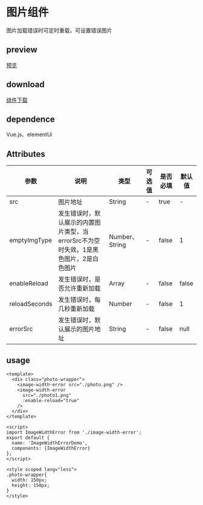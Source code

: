 # 图片组件
图片加载错误时可定时重载，可设置错误图片
## preview
[预览](./index.html#/components/image-width-error)
## download
[组件下载](./components/image-width-error.zip)
## dependence
Vue.js、elementUi

## Attributes
| 参数 |	说明 |类型 |可选值	| 是否必填	| 默认值 |
| ---- | ---- |---- | ----   |----  | ----  | 
| src | 图片地址 | String | - | true  | -  |
| emptyImgType | 发生错误时，默认展示的内置图片类型，当errorSrc不为空时失效。1是黑色图片，2是白色图片 | Number、String | - |false | 1  | 
| enableReload | 发生错误时，是否允许重新加载 | Array | -  | false | false  | 
| reloadSeconds | 发生错误时，每几秒重新加载 | Number | - | false  | 1 |
| errorSrc | 发生错误时，默认展示的图片地址 | String | - | false  | null |
## usage
```
<template>
  <div class="photo-wrapper">
    <image-width-error src="./photo.png" />
    <image-width-error
      src="./photo1.png"
      :enable-reload="true"
    />
  </div>
</template>

<script>
import ImageWidthError from './image-width-error';
export default {
  name: 'ImageWidthErrorDemo',
  components: {ImageWidthError}
};
</script>

<style scoped lang="less">
.photo-wrapper{
  width: 150px;
  height: 150px;
}
</style>

```
